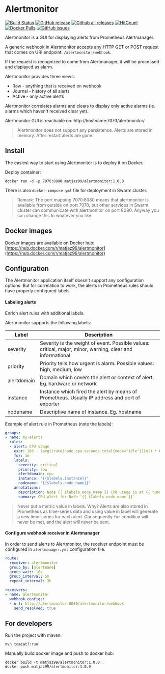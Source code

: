 # Alertmonitor

[![Build Status](https://semaphoreci.com/api/v1/matjaz99/alertmonitor/branches/master/shields_badge.svg)](https://semaphoreci.com/matjaz99/alertmonitor)
[![GitHub release](https://img.shields.io/github/release/matjaz99/alertmonitor.svg)](https://GitHub.com/matjaz99/alertmonitor/releases/)
[![Github all releases](https://img.shields.io/github/downloads/matjaz99/alertmonitor/total.svg)](https://GitHub.com/matjaz99/alertmonitor/releases/)
[![HitCount](http://hits.dwyl.io/matjaz99/alertmonitor.svg)](http://hits.dwyl.io/matjaz99/alertmonitor)
[![Docker Pulls](https://img.shields.io/docker/pulls/matjaz99/alertmonitor.svg?style=plastic)](https://hub.docker.com/r/matjaz99/alertmonitor)
[![GitHub issues](https://img.shields.io/github/issues/matjaz99/alertmonitor.svg)](https://GitHub.com/matjaz99/alertmonitor/issues/)

Alertmonitor is a GUI for displaying alerts from Prometheus Alertmanager.

A generic webhook in Alertmonitor accepts any HTTP GET or POST request that comes on URI endpoint: `/alertmonitor/webhook`.

If the request is recognized to come from Alertmanager, it will be processed and displayed as alarm.

Alertmonitor provides three views:
- Raw - anything that is received on webhook
- Journal - history of all alerts
- Active - only active alerts

Alertmonitor correlates alarms and clears to display only active alarms (ie. alarms which haven't received clear yet).

Alertmonitor GUI is reachable on: http://hostname:7070/alertmonitor/

> Alertmonitor does not support any persistence. Alerts are stored in memory. After restart alerts are gone.

## Install

The easiest way to start using Alertmonitor is to deploy it on Docker.

Deploy container:

```
docker run -d -p 7070:8080 matjaz99/alertmonitor:1.0.0
```

There is also `docker-compose.yml` file for deployment in Swarm cluster.

> Remark: The port mapping 7070:8080 means that alertmonitor is available from outside on port 7070, but other services in Swarm cluster can communicate with alertmonitor on port 8080. Anyway you can change this to whatever you like.

## Docker images

Docker images are available on Docker hub: [https://hub.docker.com/r/matjaz99/alertmonitor](https://hub.docker.com/r/matjaz99/alertmonitor)

## Configuration

The Alertmonitor application itself doesn't support any configuration options.
But for correlation to work, the alerts in Prometheus rules should have properly configured labels.

#### Labeling alerts

Enrich alert rules with additional labels.

Alertmonitor supports the following labels:

| Label       |      Description        |
|-------------|-------------------------|
| severity    | Severity is the weight of event. Possible values: critical, major, minor, warning, clear and informational |
| priority    | Priority tells how urgent is alarm. Possible values: high, medium, low |
| alertdomain | Domain which covers the alert or context of alert. Eg. hardware or network |
| instance    | Instance which fired the alert by means of Prometheus. Usually IP address and port of exporter |
| nodename    | Descriptive name of instance. Eg. hostname |

Example of alert rule in Prometheus (note the labels):

```yaml
groups:
- name: my-alerts
  rules:
  - alert: CPU usage
    expr: 100 - (avg(irate(node_cpu_seconds_total{mode="idle"}[1m]) * ON(instance) GROUP_LEFT(node_name) node_meta * 100) BY (node_name)) > 80
    for: 1m
    labels:
      severity: critical
      priority: low
      alertdomain: cpu
      instance: '{{$labels.instance}}'
      nodename: '{{$labels.node_name}}'
    annotations:
      description: Node {{ $labels.node_name }} CPU usage is at {{ humanize $value}}%.
      summary: CPU alert for Node '{{ $labels.node_name }}'
```


> Never put a metric value in labels. Why? Alerts are also stored in Prometheus as time-series data and using value in label will generate a new time-series for each alert. Consequently `for` condition will never be met, and the alert will never be sent.

#### Configure webhook receiver in Alertmanager

In order to send alerts to Alertmonitor, the receiver endpoint must be configured in `alertmanager.yml` configuration file.

```yaml
route:
  receiver: alertmonitor
  group_by: [alertname]
  group_wait: 10s
  group_interval: 5m
  repeat_interval: 3h

receivers:
- name: alertmonitor
  webhook_configs:
  - url: http://alertmonitor:8080/alertmonitor/webhook
    send_resolved: true
```

## For developers

Run the project with maven:

```
mvn tomcat7:run
```

Manually build docker image and push to docker hub:

```
docker build -t matjaz99/alertmonitor:1.0.0 .
docker push matjaz99/alertmonitor:1.0.0
```

